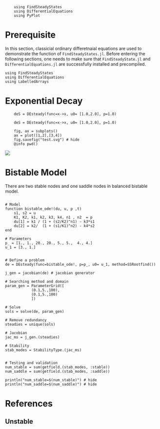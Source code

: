 ```@setup tutorial
    using FindSteadyStates 
    using DifferentialEquations 
    using PyPlot
```



# Prerequisite

In this section, classicial ordinary differetnaial equations are used to demonstrate the function of `FindSteadyStates.jl`. Before entering the following sections, one needs to make sure that `FindSteadyState.jl` and `DifferentialEquations.jl` are successfully installed and precompiled. 

```@example tutorial
using FindSteadyStates
using DifferentialEquations
using LabelledArrays
```

# Exponential Decay 

```@example tutorial 
    deS = DEsteady(func=x->x, u0= [1.0,2.0], p=1.0)

```

```@example tutorial 
    deS = DEsteady(func=x->x, u0= [1.0,2.0], p=1.0)

```

```@example tutorial
    fig, ax = subplots()
    ax = plot([1,2],[3,4])
    fig.savefig("test.svg") # hide
    @info pwd()
```
![](test.svg)

# Bistable Model

There are two stable nodes and one saddle nodes in balanced bistable model.

```@example tutorial

# Model
function bistable_ode!(du, u, p ,t)
    s1, s2 = u
    K1, K2, k1, k2, k3, k4, n1 , n2  = p
    du[1] = k1 / (1 + (s2/K2)^n1) - k3*s1
    du[2] = k2/  (1 + (s1/K1)^n2) - k4*s2 
end

# Parameters
p_ = [1., 1., 20., 20., 5., 5.,  4., 4.]
u_1 = [3., 1.]


# Define a problem
de = DEsteady(func=bistable_ode!, p=p_, u0= u_1, method=SSRootfind())

j_gen = jacobian(de) # jacobian generator

# Searching method and domain
param_gen = ParameterGrid([
            (0.1,5.,100), 
            (0.1,5.,100)
            ])

# Solve
sols = solve(de, param_gen)

# Remove redundancy
steadies = unique(sols)

# Jacobian
jac_ms = j_gen.(steadies)

# Stability
stab_modes = StabilityType.(jac_ms)


# Testing and validation
num_stable = sum(getfield.(stab_modes, :stable))
num_saddle = sum(getfield.(stab_modes, :saddle))

println("num_stable=$(num_stable)") # hide
println("num_saddle=$(num_saddle)") # hide
```



# References




## Unstable
